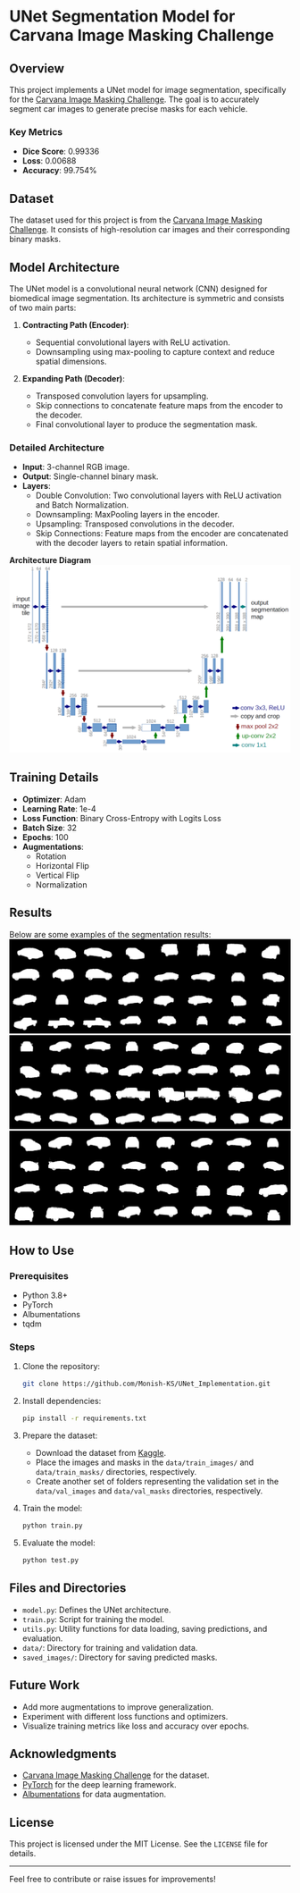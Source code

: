 # UNet Segmentation Model for Carvana Image Masking Challenge

## Overview
This project implements a UNet model for image segmentation, specifically for the [Carvana Image Masking Challenge](https://www.kaggle.com/c/carvana-image-masking-challenge). The goal is to accurately segment car images to generate precise masks for each vehicle.

### Key Metrics
- **Dice Score**: 0.99336
- **Loss**: 0.00688
- **Accuracy**: 99.754%

## Dataset
The dataset used for this project is from the [Carvana Image Masking Challenge](https://www.kaggle.com/c/carvana-image-masking-challenge). It consists of high-resolution car images and their corresponding binary masks.

## Model Architecture
The UNet model is a convolutional neural network (CNN) designed for biomedical image segmentation. Its architecture is symmetric and consists of two main parts:

1. **Contracting Path (Encoder)**:
   - Sequential convolutional layers with ReLU activation.
   - Downsampling using max-pooling to capture context and reduce spatial dimensions.

2. **Expanding Path (Decoder)**:
   - Transposed convolution layers for upsampling.
   - Skip connections to concatenate feature maps from the encoder to the decoder.
   - Final convolutional layer to produce the segmentation mask.

### Detailed Architecture
- **Input**: 3-channel RGB image.
- **Output**: Single-channel binary mask.
- **Layers**:
  - Double Convolution: Two convolutional layers with ReLU activation and Batch Normalization.
  - Downsampling: MaxPooling layers in the encoder.
  - Upsampling: Transposed convolutions in the decoder.
  - Skip Connections: Feature maps from the encoder are concatenated with the decoder layers to retain spatial information.

**Architecture Diagram**
![Unet-Image](images/u-net-architecture.png)

## Training Details
- **Optimizer**: Adam
- **Learning Rate**: 1e-4
- **Loss Function**: Binary Cross-Entropy with Logits Loss
- **Batch Size**: 32
- **Epochs**: 100
- **Augmentations**:
  - Rotation
  - Horizontal Flip
  - Vertical Flip
  - Normalization

## Results
Below are some examples of the segmentation results:
![result1](images/gt_0.png)
![result2](images/gt_1.png)
![result3](images/gt_2.png)


## How to Use
### Prerequisites
- Python 3.8+
- PyTorch
- Albumentations
- tqdm

### Steps
1. Clone the repository:
   ```bash
   git clone https://github.com/Monish-KS/UNet_Implementation.git
   ```
2. Install dependencies:
   ```bash
   pip install -r requirements.txt
   ```
3. Prepare the dataset:
   - Download the dataset from [Kaggle](https://www.kaggle.com/c/carvana-image-masking-challenge).
   - Place the images and masks in the `data/train_images/` and `data/train_masks/` directories, respectively.
   - Create another set of folders representing the validation set in the `data/val_images` and `data/val_masks` directories, respectively.

4. Train the model:
   ```bash
   python train.py
   ```
5. Evaluate the model:
   ```bash
   python test.py
   ```

## Files and Directories
- `model.py`: Defines the UNet architecture.
- `train.py`: Script for training the model.
- `utils.py`: Utility functions for data loading, saving predictions, and evaluation.
- `data/`: Directory for training and validation data.
- `saved_images/`: Directory for saving predicted masks.

## Future Work
- Add more augmentations to improve generalization.
- Experiment with different loss functions and optimizers.
- Visualize training metrics like loss and accuracy over epochs.

## Acknowledgments
- [Carvana Image Masking Challenge](https://www.kaggle.com/c/carvana-image-masking-challenge) for the dataset.
- [PyTorch](https://pytorch.org/) for the deep learning framework.
- [Albumentations](https://albumentations.ai/) for data augmentation.

## License
This project is licensed under the MIT License. See the `LICENSE` file for details.

---
Feel free to contribute or raise issues for improvements!

